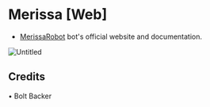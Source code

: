 # Merissa [Web]
- [MerissaRobot](https://t.me./Merissarobot) bot's official website and documentation.

![Untitled](https://telegra.ph/file/5afb6539f9333195b016e.jpg)

## Credits
• Bolt Backer
